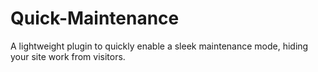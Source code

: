 # Quick-Maintenance
A lightweight plugin to quickly enable a sleek maintenance mode, hiding your site work from visitors. 

